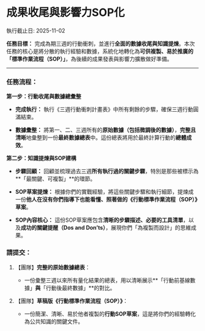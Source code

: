 # 成果收尾與影響力SOP化

執行截止日: 2025-11-02

**任務目標：** 完成為期三週的行動衝刺，並進行**全面的數據收尾與知識提煉**。本次任務的核心是將分散的執行經驗和數據，系統化地轉化為**可供複製、易於推廣的「標準作業流程（SOP）」**，為後續的成果發表與影響力擴散做好準備。

---

### **任務流程：**

**第一步：行動收尾與數據總彙整**

- **完成執行：** 執行《三週行動衝刺計畫表》中所有剩餘的步驟，確保三週行動圓滿結束。
    
- **數據彙整：** 將第一、二、三週所有的**原始數據（包括微調後的數據）**，**完整且清晰**地彙整到一份**最終數據總表**中。這份總表將用於最終計算行動的**總體成效**。
    

**第二步：知識提煉與SOP建構**

- **步驟回顧：** 回顧並梳理過去三週**所有執行過的關鍵步驟**，特別是那些被標示為**「最關鍵、可複製」**的環節。
    
- **SOP草案提煉：** 根據你們的實戰經驗，將這些關鍵步驟和執行細節，提煉成一份**他人在沒有你們指導下也能看懂、照著做的《行動標準作業流程（SOP）》草案**。
    
- **SOP內容核心：** 這份SOP草案應包含**清晰的步驟描述、必要的工具清單**，以及**成功的關鍵提醒（Dos and Don’ts）**，展現你們「為複製而設計」的思維成果。
    

### **請提交：**

1. 【團隊】**完整的原始數據總表**：
    
    - 一份彙整三週以來所有量化結果的總表，用以清晰展示**「行動前基線數據」**與**「行動後最終數據」**的對比。
        
2. 【團隊】**草稿版《行動標準作業流程（SOP）》**：
    
    - 一份簡潔、清晰、易於他者複製的**行動SOP草案**，這是將你們的經驗轉化為公共知識的關鍵文件。